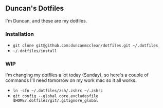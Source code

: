 ## Duncan's Dotfiles

I'm Duncan, and these are my dotfiles.

### Installation

* `git clone git@github.com:duncanmcclean/dotfiles.git ~/.dotfiles`
* `~/.dotfiles/install`

### WIP

I'm changing my dotfiles a lot today (Sunday), so here's a couple of commands I'll need tomorrow on my work mac so it all works.

* `ln -sfn ~/.dotfiles/zsh/.zshrc ~/.zshrc`
* `git config --global core.excludesfile $HOME/.dotfiles/git/.gitignore_global`
